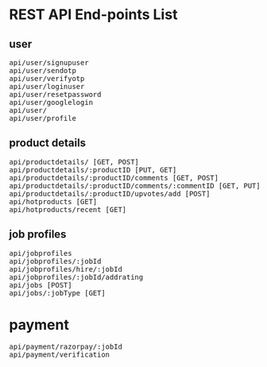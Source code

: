 # REST API End-points  List
## user
<pre>
api/user/signupuser
api/user/sendotp
api/user/verifyotp
api/user/loginuser
api/user/resetpassword
api/user/googlelogin
api/user/
api/user/profile
</pre>

## product details
<pre>
api/productdetails/ [GET, POST]
api/productdetails/:productID [PUT, GET]
api/productdetails/:productID/comments [GET, POST]
api/productdetails/:productID/comments/:commentID [GET, PUT]
api/productdetails/:productID/upvotes/add [POST]
api/hotproducts [GET]
api/hotproducts/recent [GET]
</pre>

## job profiles
<pre>
api/jobprofiles
api/jobprofiles/:jobId
api/jobprofiles/hire/:jobId 
api/jobprofiles/:jobId/addrating
api/jobs [POST]
api/jobs/:jobType [GET]
</pre>

# payment
<pre>
api/payment/razorpay/:jobId
api/payment/verification
</pre>